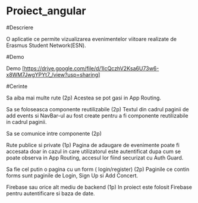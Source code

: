 # Proiect_angular

#Descriere

O aplicatie ce permite vizualizarea evenimentelor viitoare realizate de Erasmus Student Network(ESN).


#Demo

Demo [https://drive.google.com/file/d/1IcQczhV2Ksa6U73w6-x8WM7JwgYPYt7_/view?usp=sharing]


#Cerinte

Sa aiba mai multe rute (2p)
Acestea se pot gasi in App Routing.

Sa se foloseasca componente reutilizabile (2p)
Textul din cadrul paginii de add events si NavBar-ul au fost create pentru a fi componente reutilizabile in cadrul paginii.

Sa se comunice intre componente (2p)


Rute publice si private (1p)
 Pagina de adaugare de evenimente poate fi accesata doar in cazul in care utilizatorul este autentificat dupa cum se poate observa in App Routing, accesul lor fiind securizat cu Auth Guard.

Sa fie cel putin o pagina cu un form ( login/register) (2p)
Paginile ce contin forms sunt paginile de Login, Sign Up si Add Concert.

Firebase sau orice alt mediu de backend (1p)
In proiect este folosit Firebase pentru autentificare si baza de date.

 
